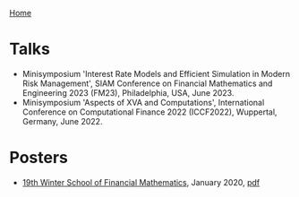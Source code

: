 [Home](index.md)

# Talks

* Minisymposium 'Interest Rate Models and Efficient Simulation in Modern Risk Management', SIAM Conference on Financial Mathematics and Engineering 2023 (FM23), Philadelphia, USA, June 2023.
* Minisymposium 'Aspects of XVA and Computations', International Conference on Computational Finance 2022 (ICCF2022), Wuppertal, Germany, June 2022.

# Posters  

* [19th Winter School of Financial Mathematics](https://staff.fnwi.uva.nl/p.j.c.spreij/winterschool/winterschool.html), January 2020, [pdf](./Content/Posters/PosterWinterSchool202001.pdf)